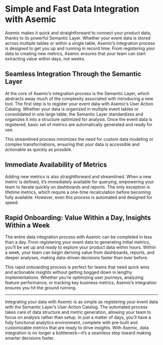 # Simple and Fast Data Integration with Asemic

Asemic makes it quick and straightforward to connect your product data, thanks to its powerful Semantic Layer. Whether your event data is stored across multiple tables or within a single table, Asemic’s integration process is designed to get you up and running in record time. From registering your data to creating new metrics, Asemic ensures that your team can start extracting value within days, not weeks.

## Seamless Integration Through the Semantic Layer

At the core of Asemic’s integration process is the Semantic Layer, which abstracts away much of the complexity associated with introducing a new tool. The first step is to register your event data with Asemic’s User Action Catalog. Whether your data is organized in multiple event tables or consolidated in one large table, the Semantic Layer standardizes and organizes it into a structure optimized for analysis. Once the event data is registered, basic set of metrics are automatically generated and ready for use.

This streamlined process minimizes the need for custom data modeling or complex transformations, ensuring that your data is accessible and actionable as quickly as possible.

## Immediate Availability of Metrics

Adding new metrics is also straightforward and streamlined. When a new metric is defined, it’s immediately available for querying, empowering your team to iterate quickly on dashboards and reports. The only exception is lifetime metrics, which require a one-time recalculation before becoming fully available. However, even this process is automated and designed for speed.

## Rapid Onboarding: Value Within a Day, Insights Within a Week

The entire data integration process with Asemic can be completed in less than a day. From registering your event data to generating initial metrics, you’ll be set up and ready to explore your product data within hours. Within a week, your team can begin deriving value from dashboards, reports, and deeper analyses, making data-driven decisions faster than ever before.

This rapid onboarding process is perfect for teams that need quick wins and actionable insights without getting bogged down in lengthy implementations. Whether you’re optimizing user journeys, analyzing feature performance, or tracking key business metrics, Asemic’s integration ensures you hit the ground running.

---
Integrating your data with Asemic is as simple as registering your event data with the Semantic Layer’s User Action Catalog. The automated process takes care of data structure and metric generation, allowing your team to focus on analysis rather than setup. In just a matter of days, you’ll have a fully functional analytics environment, complete with pre-built and customizable metrics that are ready to drive insights. With Asemic, data integration is no longer a bottleneck—it’s a seamless step toward making smarter decisions faster.
